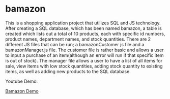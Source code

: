 # bamazon


This is a shopping application project that utilizes SQL and JS technology.  After creating a SQL database, which has been named bamazon, a table is created
which lists out a total of 10 products, each with specific id numbers, product names, department names, and stock quantities.  There are 2 different JS files that
can be run; a bamazonCustomer js file and a bamazonManager.js file.  The customer file is rather basic and allows a user to input a purchase of an item(although an error will run if that specific item is out of stock).  The manager file allows a user to have a list of all items for sale, view items with low stock quantities, adding stock quantity to existing items, as well as adding new products to the SQL database.

Youtube Demo:

[Bamazon Demo](https://www.youtube.com/watch?v=m_LwzLWt2ZQ&feature=youtu.be)